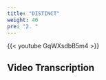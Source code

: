 ```yaml
---
title: "DISTINCT"
weight: 40
pre: "2. "
---
```


{{< youtube GqWXsdbB5m4 >}}

## Video Transcription
